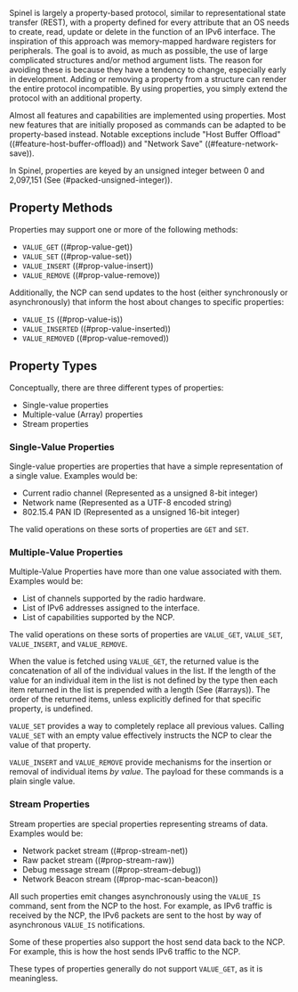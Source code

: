 Spinel is largely a property-based protocol, similar to representational state transfer (REST), with a property defined for every attribute that an OS needs to create, read, update or delete in the function of an IPv6 interface. The inspiration of this approach was memory-mapped hardware registers for peripherals. The goal is to avoid, as much as possible, the use of large complicated structures and/or method argument lists. The reason for avoiding these is because they have a tendency to change, especially early in development. Adding or removing a property from a structure can render the entire protocol incompatible. By using properties, you simply extend the protocol with an additional property.

Almost all features and capabilities are implemented using properties. Most new features that are initially proposed as commands can be adapted to be property-based instead. Notable exceptions include "Host Buffer Offload" ((#feature-host-buffer-offload)) and "Network Save" ((#feature-network-save)).

In Spinel, properties are keyed by an unsigned integer between 0 and 2,097,151 (See (#packed-unsigned-integer)).

## Property Methods ###

Properties may support one or more of the following methods:

*   `VALUE_GET` ((#prop-value-get))
*   `VALUE_SET` ((#prop-value-set))
*   `VALUE_INSERT`  ((#prop-value-insert))
*   `VALUE_REMOVE`  ((#prop-value-remove))

Additionally, the NCP can send updates to the host (either synchronously or asynchronously) that inform the host about changes to specific properties:

*   `VALUE_IS`  ((#prop-value-is))
*   `VALUE_INSERTED`  ((#prop-value-inserted))
*   `VALUE_REMOVED`  ((#prop-value-removed))

## Property Types ###

Conceptually, there are three different types of properties:

*   Single-value properties
*   Multiple-value (Array) properties
*   Stream properties

### Single-Value Properties ####

Single-value properties are properties that have a simple representation of a single value. Examples would be:

*   Current radio channel (Represented as a unsigned 8-bit integer)
*   Network name (Represented as a UTF-8 encoded string)
*   802\.15.4 PAN ID (Represented as a unsigned 16-bit integer)

The valid operations on these sorts of properties are `GET` and `SET`.

### Multiple-Value Properties ####

Multiple-Value Properties have more than one value associated with them. Examples would be:

*   List of channels supported by the radio hardware.
*   List of IPv6 addresses assigned to the interface.
*   List of capabilities supported by the NCP.

The valid operations on these sorts of properties are `VALUE_GET`, `VALUE_SET`, `VALUE_INSERT`, and `VALUE_REMOVE`.

When the value is fetched using `VALUE_GET`, the returned value is the concatenation of all of the individual values in the list. If the length of the value for an individual item in the list is not defined by the type then each item returned in the list is prepended with a length (See (#arrays)). The order of the returned items, unless explicitly defined for that specific property, is undefined.

`VALUE_SET` provides a way to completely replace all previous values. Calling `VALUE_SET` with an empty value effectively instructs the NCP to clear the value of that property.

`VALUE_INSERT` and `VALUE_REMOVE` provide mechanisms for the insertion or removal of individual items *by value*. The payload for these commands is a plain single value.

### Stream Properties ####

Stream properties are special properties representing streams of data. Examples would be:

*   Network packet stream ((#prop-stream-net))
*   Raw packet stream ((#prop-stream-raw))
*   Debug message stream ((#prop-stream-debug))
*   Network Beacon stream ((#prop-mac-scan-beacon))

All such properties emit changes asynchronously using the `VALUE_IS` command, sent from the NCP to the host. For example, as IPv6 traffic is received by the NCP, the IPv6 packets are sent to the host by way of asynchronous `VALUE_IS` notifications.

Some of these properties also support the host send data back to the NCP. For example, this is how the host sends IPv6 traffic to the NCP.

These types of properties generally do not support `VALUE_GET`, as it is meaningless.
